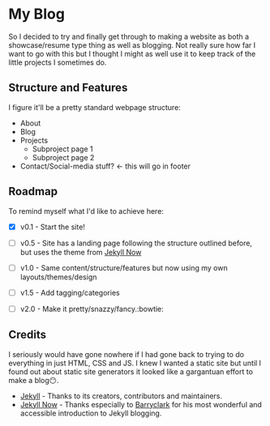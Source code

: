 
# My Blog
So I decided to try and finally get through to making a website as both a showcase/resume type thing as well as blogging. Not really sure how far I want to go with this but I thought I might as well use it to keep track of the little projects I sometimes do.

## Structure and Features
I figure it'll be a pretty standard webpage structure:

 * About
 * Blog
 * Projects
    * Subproject page 1
    * Subproject page 2
 * Contact/Social-media stuff? <- this will go in footer


## Roadmap
To remind myself what I'd like to achieve here:
 - [x] v0.1 - Start the site!
 - [ ] v0.5 - Site has a landing page following the structure outlined before, but uses the theme from [Jekyll Now](https://github.com/barryclark/jekyll-now)
 - [ ] v1.0 - Same content/structure/features but now using my own layouts/themes/design
 - [ ] v1.5 - Add tagging/categories
 - [ ] v2.0 - Make it pretty/snazzy/fancy.:bowtie:


## Credits
I seriously would have gone nowhere if I had gone back to trying to do everything in just HTML, CSS and JS. I knew I wanted a static site but until I found out about static site generators it looked like a gargantuan effort to make a blog:no_mouth:.
- [Jekyll](https://github.com/jekyll/jekyll) - Thanks to its creators, contributors and maintainers.
- [Jekyll Now](https://github.com/barryclark/jekyll-now) - Thanks especially to [Barryclark](https://github.com/barryclark) for his most wonderful and accessible introduction to Jekyll blogging.
